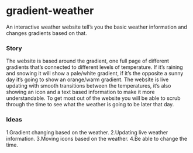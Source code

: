 gradient-weather
================
An interactive weather website tell’s you the basic weather information and changes gradients based on that.

### Story
The website is based around the gradient, one full page of different gradients that’s connected to different levels of temperature. If it’s raining and snowing it will show a pale/white gradient, if it’s the opposite a sunny day it’s going to show an orange/warm gradient. The website is live updating with smooth transitions between the temperatures, it’s also showing an icon and a text based information to make it more understandable. To get most out of the website you will be able to scrub through the time to see what the weather is going to be later that day.

### Ideas
1.Gradient changing based on the weather.
2.Updating live weather information.
3.Moving icons based on the weather.
4.Be able to change the time.
